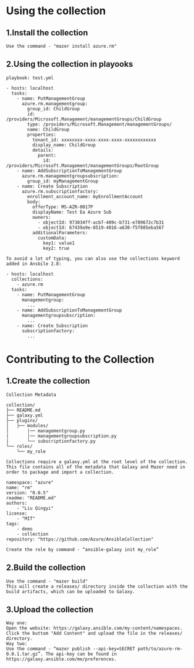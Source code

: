 
# Using the collection

## 1.Install the collection
    Use the command - "mazer install azure.rm"

## 2.Using the collection in playooks
    playbook: test.yml
```
- hosts: localhost
  tasks:
    - name: PutManagementGroup
      azure.rm.managementgroup:
        group_id: ChildGroup
        id: /providers/Microsoft.Management/managementGroups/ChildGroup
        type: /providers/Microsoft.Management/managementGroups/
        name: ChildGroup
        properties:
          tenant_id: xxxxxxxx-xxxx-xxxx-xxxx-xxxxxxxxxxxx
          display_name: ChildGroup
          details:
            parent:
              id: /providers/Microsoft.Management/managementGroups/RootGroup
    - name: AddSubscriptionToManagementGroup
      azure.rm.managementgroupsubscription:
        group_id: myManagementGroup
    - name: Create Subscription
      azure.rm.subscriptionfactory:
        enrollment_account_name: myEnrollmentAccount
        body:
          offerType: MS-AZR-0017P
          displayName: Test Ea Azure Sub
          owners:
            - objectId: 973034ff-acb7-409c-b731-e789672c7b31
            - objectId: 67439a9e-8519-4016-a630-f5f805eba567
          additionalParameters:
            customData:
              key1: value1
              key2: true
```
    To avoid a lot of typing, you can also use the collections keyword added in Ansbile 2.8:
```
- hosts: localhost
  collections:
    - azure.rm
  tasks:
    - name: PutManagementGroup
      managementgroup:
        ...
    - name: AddSubscriptionToManagementGroup
      managementgroupsubscription:
        ...
    - name: Create Subscription
      subscriptionfactory:
        ...

```

# Contributing to the Collection 

## 1.Create the collection
    Collection Metadata
```
collection/
├── README.md
├── galaxy.yml
├── plugins/
│   ├── modules/
│       |── managementgroup.py
|       |── managementgroupsubscription.py
|       └── subscriptionfactory.py
└── roles/
    └── my_role
```
    Collections require a galaxy.yml at the root level of the collection. This file contains all of the metadata that Galaxy and Mazer need in order to package and import a collection.
```
namespace: "azure"
name: "rm"
version: "0.0.5"
readme: "README.md"
authors:
    - "Liu Qingyi"
license:
    - "MIT"
tags:
    - demo
    - collection
repository: "https://github.com/Azure/AnsibleCollection"
```
    Create the role by command - “ansible-galaxy init my_role”

## 2.Build the collection 
    Use the command - "mazer build"
    This will create a releases/ directory inside the collection with the build artifacts, which can be uploaded to Galaxy.

## 3.Upload the collection
    Way one:
    Open the website: https://galaxy.ansible.com/my-content/namespaces. Click the buttom "Add Content" and upload the file in the releases/ directory.
    Way two:
    Use the command - “mazer publish --api-key=SECRET path/to/azure-rm-0.0.1.tar.gz”. The api-key can be found in https://galaxy.ansible.com/me/preferences.
